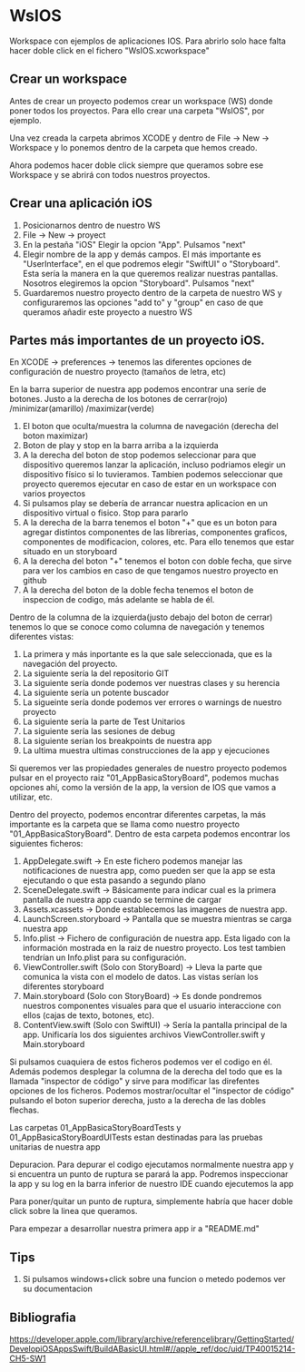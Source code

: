 # WsIOS

Workspace con ejemplos de aplicaciones IOS. Para abrirlo solo hace falta hacer doble click en el fichero "WsIOS.xcworkspace"

## Crear un workspace
Antes de crear un proyecto podemos crear un workspace (WS) donde poner todos los proyectos. Para ello crear una carpeta "WsIOS", por ejemplo. 

Una vez creada la carpeta abrimos XCODE y dentro de File -> New -> Workspace y lo ponemos dentro de la carpeta que hemos creado. 

Ahora podemos hacer doble click siempre que queramos sobre ese Workspace y se abrirá con todos nuestros proyectos.

## Crear una aplicación iOS

1. Posicionarnos dentro de nuestro WS
2. File -> New -> proyect 
3. En la pestaña "iOS" Elegir la opcion "App". Pulsamos "next"
4. Elegir nombre de la app y demás campos. El más importante es "UserInterface", en el que podremos elegir "SwiftUI" o "Storyboard". Esta sería la manera en la que queremos realizar nuestras pantallas. Nosotros elegiremos la opcion "Storyboard". Pulsamos "next"
5. Guardaremos nuestro proyecto dentro de la carpeta de nuestro WS y configuraremos las opciones "add to" y "group" en caso de que queramos añadir este proyecto a nuestro WS


## Partes más importantes de un proyecto iOS.

En XCODE -> preferences -> tenemos las diferentes opciones de configuración de nuestro proyecto (tamaños de letra, etc)

En la barra superior de nuestra app podemos encontrar una seríe de botones. Justo a la derecha de los botones de cerrar(rojo) /minimizar(amarillo) /maximizar(verde)

1. El boton que oculta/muestra la columna de navegación (derecha del boton maximizar)
2. Boton de play y stop en la barra arriba a la izquierda
3. A la derecha del boton de stop podemos seleccionar para que dispositivo queremos lanzar la aplicación, incluso podriamos elegir un dispositivo físico si lo tuvieramos. Tambien podemos seleccionar que proyecto queremos ejecutar en caso de estar en un workspace con varios proyectos
4. Si pulsamos play se debería de arrancar nuestra aplicacion en un dispositivo virtual o fisico. Stop para pararlo
5. A la derecha de la barra tenemos el boton "+" que es un boton para agregar distintos componentes de las librerias, componentes graficos, componentes de modificacion, colores, etc. Para ello tenemos que estar situado en un storyboard
6. A la derecha del boton "+" tenemos el boton con doble fecha, que sirve para ver los cambios en caso de que tengamos nuestro proyecto en github
7. A la derecha del boton de la doble fecha tenemos el boton de inspeccion de codigo, más adelante se habla de él.

Dentro de la columna de la izquierda(justo debajo del boton de cerrar) tenemos lo que se conoce como columna de navegación y tenemos diferentes vistas:

1. La primera y más inportante es la que sale seleccionada, que es la navegación del proyecto. 
2. La siguiente sería la del repositorio GIT
3. La siguiente sería donde podemos ver nuestras clases y su herencia
4. La siguiente sería un potente buscador
5. La sigueinte sería donde podemos ver errores o warnings de nuestro proyecto
6. La siguiente sería la parte de Test Unitarios
7. La siguiente sería las sesiones de debug
8. La siguiente serían los breakpoints de nuestra app
9. La ultima muestra ultimas construcciones de la app y ejecuciones

Si queremos ver las propiedades generales de nuestro proyecto podemos pulsar en el proyecto raiz "01_AppBasicaStoryBoard", podemos muchas opciones ahí, como la versión de la app, la version de IOS que vamos a utilizar, etc.

Dentro del proyecto, podemos encontrar diferentes carpetas, la más importante es la carpeta que se llama como nuestro proyecto "01_AppBasicaStoryBoard". Dentro de esta carpeta podemos encontrar los siguientes ficheros:

1. AppDelegate.swift -> En este fichero podemos manejar las notificaciones de nuestra app, como pueden ser que la app se esta ejecutando o que esta pasando a segundo plano
2. SceneDelegate.swift -> Básicamente para indicar cual es la primera pantalla de nuestra app cuando se termine de cargar
3. Assets.xcassets -> Donde establecemos las imagenes de nuestra app.
4. LaunchScreen.storyboard -> Pantalla que se muestra mientras se carga nuestra app
5. Info.plist -> Fichero de configuración de nuestra app. Esta ligado con la información mostrada en la raiz de nuestro proyecto. Los test tambien tendrían un Info.plist para su configuración.
6. ViewController.swift (Solo con StoryBoard) -> Lleva la parte que comunica la vista con el modelo de datos. Las vistas serían los diferentes storyboard
7. Main.storyboard (Solo con StoryBoard) -> Es donde pondremos nuestros componentes visuales para que el usuario interaccione con ellos (cajas de texto, botones, etc).
8. ContentView.swift (Solo con SwiftUI) -> Sería la pantalla principal de la app. Unificaría los dos siguientes archivos ViewController.swift y Main.storyboard

Si pulsamos cuaquiera de estos ficheros podemos ver el codigo en él. Además podemos desplegar la columna de la derecha del todo que es la llamada "inspector de código" y sirve para modificar las direfentes opciones de los ficheros. Podemos mostrar/ocultar  el "inspector de código" pulsando el boton superior derecha, justo a la derecha de las dobles flechas.

Las carpetas 01_AppBasicaStoryBoardTests y 01_AppBasicaStoryBoardUITests estan destinadas para las pruebas unitarias de nuestra app

Depuracion. Para depurar el codigo ejecutamos normalmente nuestra app y si encuentra un punto de ruptura se parará la app. Podremos inspeccionar la app y su log en la barra inferior de nuestro IDE cuando ejecutemos la app

Para poner/quitar un punto de ruptura, simplemente habría que hacer doble click sobre la linea que queramos.

Para empezar a desarrollar nuestra primera app ir a "README.md"


## Tips

1. Si pulsamos windows+click sobre una funcion o metedo podemos ver su documentacion

## Bibliografia

https://developer.apple.com/library/archive/referencelibrary/GettingStarted/DevelopiOSAppsSwift/BuildABasicUI.html#//apple_ref/doc/uid/TP40015214-CH5-SW1

